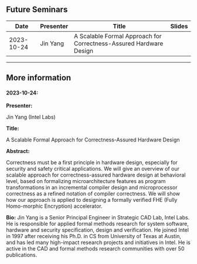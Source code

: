 ## Future Seminars

| Date       | Presenter         | Title                                          | Slides                                    |
|------------|-------------------|------------------------------------------------|-------------------------------------------|
| 2023-10-24 | Jin Yang | A Scalable Formal Approach for Correctness-Assured Hardware Design|  |

---

## More information

#### 2023-10-24:

**Presenter:**

Jin Yang (Intel Labs)

**Title:** 

A Scalable Formal Approach for Correctness-Assured Hardware Design

**Abstract:** 

Correctness must be a first principle in hardware design, especially for security and safety critical applications. We will give an overview of our scalable approach for correctness-assured hardware design at behavioral level, based on formalizing microarchitecture features as program transformations in an incremental compiler design and microprocessor correctness as a refined notation of compiler correctness. We will show how our approach is applied to designing a formally verified FHE (Fully Homo-morphic Encryption) accelerator.
 
**Bio:** 
Jin Yang is a Senior Principal Engineer in Strategic CAD Lab, Intel Labs. He is responsible for applied formal methods research for system software, hardware and security specification, design and verification. He joined Intel in 1997 after receiving his Ph.D. in CS from University of Texas at Austin, and has led many high-impact research projects and initiatives in Intel. He is active in the CAD and formal methods research communities with over 50 publications.


